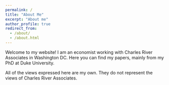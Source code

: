 ```yaml
---
permalink: /
title: "About Me"
excerpt: "About me"
author_profile: true
redirect_from: 
  - /about/
  - /about.html
---
```


Welcome to my website! I am an economist working with Charles River Associates in Washington DC. Here you can find my papers, mainly from my PhD at Duke University. 

All of the views expressed here are my own. They do not represent the views of Charles River Associates. 